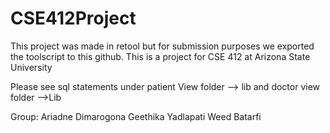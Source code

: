 # CSE412Project
This project was made in retool but for submission purposes we exported the toolscript to this github. This is a project for CSE 412 at Arizona State University

Please see sql statements under patient View folder --> lib and doctor view folder -->Lib

Group:
Ariadne Dimarogona
Geethika Yadlapati
Weed Batarfi
